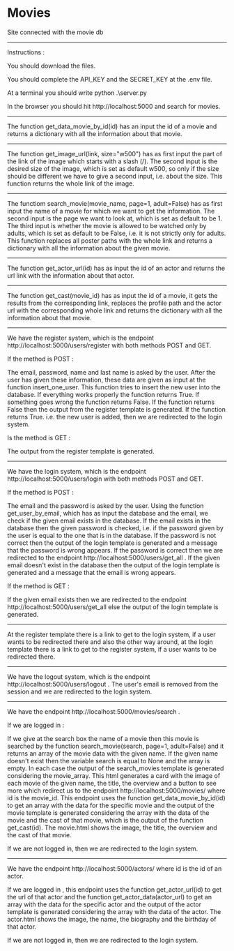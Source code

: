 # Movies
Site connected with the movie db 

________________________

Instructions : 

You should download the files. 

You should complete the API_KEY and the SECRET_KEY at the .env file. 

At a terminal you should write python .\server.py 

In the browser you should hit http://localhost:5000 and search for movies. 

________________________

The function get_data_movie_by_id(id) has an input the id of a movie and returns a dictionary with all the information about that movie. 

________________________

The function get_image_url(link, size="w500") has as first input the part of the link of the image which starts with a slash (/). The second input is the desired size of the image, which is set as default w500, so only if the size should be different we have to give a second input, i.e. about the size. This function returns the whole link of the image. 

________________________

The functiom search_movie(movie_name, page=1, adult=False) has as first input the name of a movie for which we want to get the information. The second input is the page we want to look at, which is set as default to be 1. The third input is whether the movie is allowed to be watched only by adults, which is set as default to be False, i.e. it is not strictly only for adults. This function replaces all poster paths with the whole link and returns a dictionary with all the information about the given movie. 

________________________

The function get_actor_url(id) has as input the id of an actor and returns the url link with the information about that actor. 

________________________

The function get_cast(movie_id) has as input the id of a movie, it gets the results from the corresponding link, replaces the profile path and the actor url with the corresponding whole link and returns the dictionary with all the information about that movie. 


________________________

We have the register system, which is the endpoint http://localhost:5000/users/register with both methods POST and GET. 

If the method is POST : 

The email, password, name and last name is asked by the user. After the user has given these information, these data are given as input at the function insert_one_user. This function tries to insert the new user into the database. If everything works properly the function returns True. If something goes wrong the function returns False. 
If the function returns False then the output from the register template is generated. 
If the function returns True. i.e. the new user is added, then we are redirected to the login system.  

Is the method is GET : 

The output from the register template is generated. 


________________________

We have the login system, which is the endpoint http://localhost:5000/users/login with both methods POST and GET.  

If the method is POST : 

The email and the password is asked by the user. Using the function get_user_by_email, which has as input the database and the email, we check if the given email exists in the database. 
If the email exists in the database then the given password is checked, i.e. if the password given by the user is equal to the one that is in the database. If the password is not correct then the output of the login template is generated and a message that the password is wrong appears. 
If the password is correct then we are redirected to the endpoint http://localhost:5000/users/get_all . 
If the given email doesn't exist in the database then the output of the login template is generated and a message that the email is wrong appears. 

If the method is GET : 

If the given email exists then we are redirected to the endpoint http://localhost:5000/users/get_all else the output of the login template is generated. 


________________________

At the register template there is a link to get to the login system, if a user wants to be redirected there and also the other way around, at the login template there is a link to get to the register system, if a user wants to be redirected there. 


________________________ 

We have the logout system, which is the endpoint http://localhost:5000/users/logout . The user's email is removed from the session and we are redirected to the login system. 

________________________ 

We have the endpoint http://localhost:5000/movies/search . 

If we are logged in : 

If we give at the search box the name of a movie then this movie is searched by the function search_movie(search, page=1, adult=False) and it returns an array of the movie data with the given name. If the given name doesn't exist then the variable search is equal to None and the array is empty. In each case the output of the search_movies template is generated considering the movie_array. This html generates a card with the image of each movie of the given name, the title, the overview and a button to see more which redirect us to the endpoint http://localhost:5000/movies/<id> where id is the movie_id. This endpoint uses the function get_data_movie_by_id(id) to get an array with the data for the specific movie and the output of the movie template is generated considering the array with the data of the movie and the cast of that movie, which is the output of the function get_cast(id). 
The movie.html shows the image, the title, the overview and the cast of that movie. 

If we are not logged in, then we are redirected to the login system. 

________________________  

We have the endpoint http://localhost:5000/actors/<id> where id is the id of an actor. 

If we are logged in , this endpoint uses the function get_actor_url(id) to get the url of that actor and the function get_actor_data(actor_url) to get an array with the data for the specific actor and the output of the actor template is generated considering the array with the data of the actor. 
The actor.html shows the image, the name, the biography and the birthday of that actor. 

If we are not logged in, then we are redirected to the login system. 